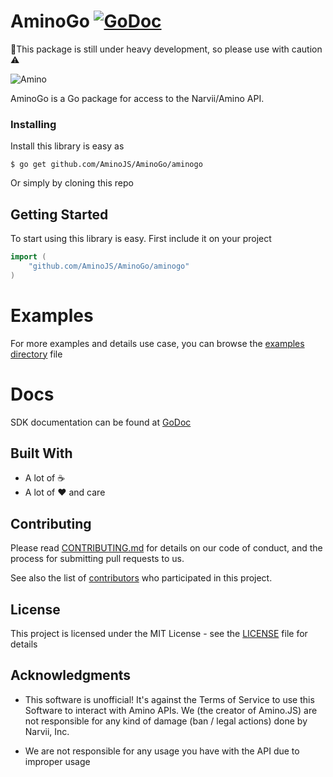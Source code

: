 # AminoGo [![GoDoc](https://godoc.org/github.com/AminoJS/AminoGo/aminogo?status.svg)](https://godoc.org/github.com/AminoJS/AminoGo/aminogo)


👷This package is still under heavy development, so please use with caution ⚠️

![Amino](https://pm1.narvii.com/6354/a293fd6d1f40df3bdd0a1211ad395fcfc1fd0def_hq.jpg)

AminoGo is a Go package for access to the Narvii/Amino API.

### Installing

Install this library is easy as
```
$ go get github.com/AminoJS/AminoGo/aminogo
```

Or simply by cloning this repo

## Getting Started

To start using this library is easy.
First include it on your project
```go
import (
    "github.com/AminoJS/AminoGo/aminogo"
)
```

# Examples

For more examples and details use case, you can browse the [examples directory](examples/) file

# Docs

SDK documentation can be found at [GoDoc](https://godoc.org/github.com/AminoJS/AminoGo/aminogo)

## Built With

* A lot of ☕
* A lot of ❤️ and care

## Contributing

Please read [CONTRIBUTING.md](CONTRIBUTING.md) for details on our code of conduct, and the process for submitting pull requests to us.

See also the list of [contributors](https://github.com/AminoJS/AminoGo/contributors) who participated in this project.

## License

This project is licensed under the MIT License - see the [LICENSE](LICENSE) file for details

## Acknowledgments

* This software is unofficial! It's against the Terms of Service to use this Software to interact with Amino APIs. We (the creator of Amino.JS) are not responsible for any kind of damage (ban / legal actions) done by Narvii, Inc. 

* We are not responsible for any usage you have with the API due to improper usage
